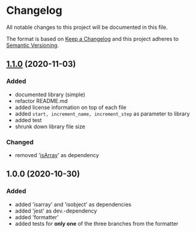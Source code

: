 # Changelog

All notable changes to this project will be documented in this file.

The format is based on [Keep a Changelog](http://keepachangelog.com/en/1.0.0/)
and this project adheres to [Semantic Versioning](http://semver.org/spec/v2.0.0.html).

## [1.1.0] (2020-11-03)

### Added

- documented library (simple)
- refactor README.md
- added license information on top of each file
- added `start, increment_name, increment_step` as parameter to library
- added test
- shrunk down library file size

### Changed

- removed '[isArray](https://www.npmjs.com/package/isarray)' as dependency

## 1.0.0 (2020-10-30)

### Added

- added 'isarray' and 'isobject' as dependencies
- added 'jest' as dev.-dependency
- added 'formatter'
- added tests for <b>only one</b> of the three branches from the formatter

[1.1.0]: https://github.com/LetsMelon/addIdToArray/compare/v1.0.0...v1.1.0
